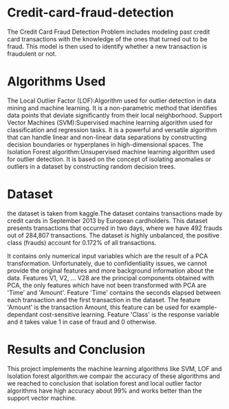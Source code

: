 # Credit-card-fraud-detection
The Credit Card Fraud Detection Problem includes modeling past credit card transactions with the knowledge of the ones that turned out to be fraud. This model is then used to identify whether a new transaction is fraudulent or not.
# Algorithms Used
The Local Outlier Factor (LOF):Algorithm used for outlier detection in data mining and machine learning. It is a non-parametric method that identifies data points that deviate significantly from their local neighborhood.
Support Vector Machines (SVM):Supervised machine learning algorithm used for classification and regression tasks. It is a powerful and versatile algorithm that can handle linear and non-linear data separations by constructing decision boundaries or hyperplanes in high-dimensional spaces.
The Isolation Forest algorithm:Unsupervised machine learning algorithm used for outlier detection. It is based on the concept of isolating anomalies or outliers in a dataset by constructing random decision trees.

# Dataset
the dataset is taken from kaggle.The dataset contains transactions made by credit cards in September 2013 by European cardholders.
This dataset presents transactions that occurred in two days, where we have 492 frauds out of 284,807 transactions. The dataset is highly unbalanced, the positive class (frauds) account for 0.172% of all transactions.

It contains only numerical input variables which are the result of a PCA transformation. Unfortunately, due to confidentiality issues, we cannot provide the original features and more background information about the data. Features V1, V2, … V28 are the principal components obtained with PCA, the only features which have not been transformed with PCA are 'Time' and 'Amount'. Feature 'Time' contains the seconds elapsed between each transaction and the first transaction in the dataset. The feature 'Amount' is the transaction Amount, this feature can be used for example-dependant cost-sensitive learning. Feature 'Class' is the response variable and it takes value 1 in case of fraud and 0 otherwise.

# Results and Conclusion
This project implements the machine learning algorithms like SVM, LOF and Isolation forest algorithm.we compair the accuracy of these algorithms and we reached to conclusion that isolation forest and local outlier factor algorithms have high accuracy about 99% and works better than the support vector machine.
